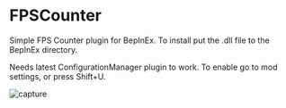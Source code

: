 # FPSCounter
Simple FPS Counter plugin for BepInEx. To install put the .dll file to the BepInEx directory.

Needs latest ConfigurationManager plugin to work. To enable go to mod settings, or press Shift+U.

![capture](https://user-images.githubusercontent.com/39247311/40072224-60dd92b0-5873-11e8-852d-51c75d2c7f19.PNG)
